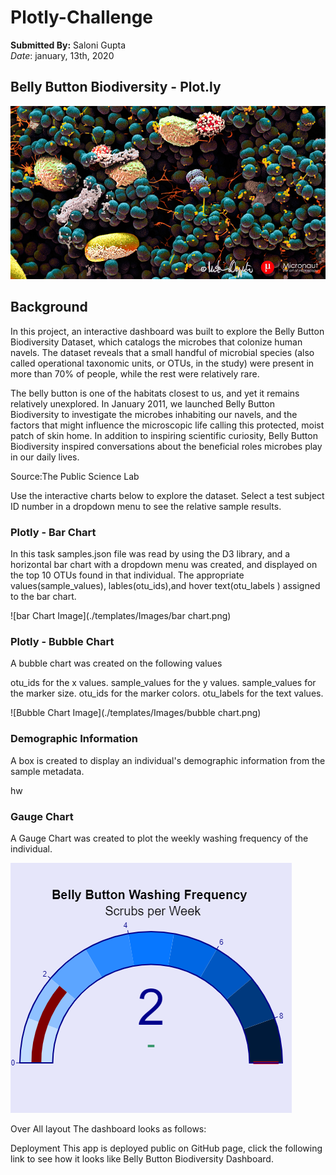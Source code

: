 # Plotly-Challenge </br>
 **Submitted By:** Saloni Gupta\
_Date_: january, 13th, 2020 
 
## Belly Button Biodiversity - Plot.ly
![UFO Sightings Image](./templates/Images/microbes-sem.jpg)
## Background
In this project, an interactive dashboard was built to explore the Belly Button Biodiversity Dataset, which catalogs the microbes that colonize human navels. The dataset reveals that a small handful of microbial species (also called operational taxonomic units, or OTUs, in the study) were present in more than 70% of people, while the rest were relatively rare.

The belly button is one of the habitats closest to us, and yet it remains relatively unexplored. In January 2011, we launched Belly Button Biodiversity to investigate the microbes inhabiting our navels, and the factors that might influence the microscopic life calling this protected, moist patch of skin home. In addition to inspiring scientific curiosity, Belly Button Biodiversity inspired conversations about the beneficial roles microbes play in our daily lives.

Source:The Public Science Lab

Use the interactive charts below to explore the dataset. Select a test subject ID number in a dropdown menu to see the relative sample results.

### Plotly - Bar Chart
In this task samples.json file was read by using the D3 library, and a horizontal bar chart with a dropdown menu was created, and displayed on the top 10 OTUs found in that individual. The appropriate values(sample_values), lables(otu_ids),and hover text(otu_labels ) assigned to the bar chart.

![bar Chart Image](./templates/Images/bar chart.png)

### Plotly - Bubble Chart
A bubble chart was created on the following values

otu_ids for the x values.
sample_values for the y values.
sample_values for the marker size.
otu_ids for the marker colors.
otu_labels for the text values.

![Bubble Chart Image](./templates/Images/bubble chart.png)

### Demographic Information
A box is created to display an individual's demographic information from the sample metadata.

hw

### Gauge Chart
A Gauge Chart was created to plot the weekly washing frequency of the individual.


![Weekly Washing Frequency Gauge Image](./templates/Images/gauge.png)

Over All layout
The dashboard looks as follows:



Deployment
This app is deployed public on GitHub page, click the following link to see how it looks like Belly Button Biodiversity Dashboard.
 
